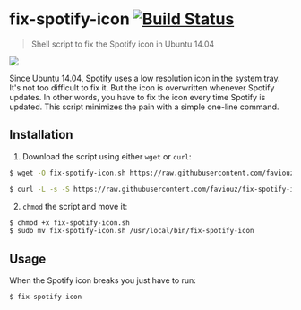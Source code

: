 # fix-spotify-icon [![Build Status](https://travis-ci.org/faviouz/fix-spotify-icon.svg?branch=master)](https://travis-ci.org/faviouz/fix-spotify-icon)

> Shell script to fix the Spotify icon in Ubuntu 14.04

![](https://raw.githubusercontent.com/faviouz/fix-spotify-icon/master/comparison.png)

Since Ubuntu 14.04, Spotify uses a low resolution icon in the system tray. It's not too difficult to fix it. But the icon is overwritten whenever Spotify updates. In other words, you have to fix the icon every time Spotify is updated. This script minimizes the pain with a simple one-line command.

## Installation

1. Download the script using either `wget` or `curl`:

```bash
$ wget -O fix-spotify-icon.sh https://raw.githubusercontent.com/faviouz/fix-spotify-icon/master/fix-spotify-icon.sh
```

```bash
$ curl -L -s -S https://raw.githubusercontent.com/faviouz/fix-spotify-icon/master/fix-spotify-icon.sh > fix-spotify-icon.sh
```

2. `chmod` the script and move it:

```bash
$ chmod +x fix-spotify-icon.sh
$ sudo mv fix-spotify-icon.sh /usr/local/bin/fix-spotify-icon
```

## Usage

When the Spotify icon breaks you just have to run:

```bash
$ fix-spotify-icon
```
